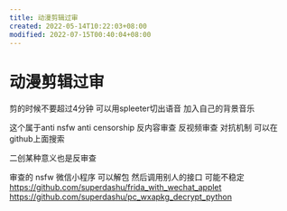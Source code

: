 ```yaml
---
title: 动漫剪辑过审
created: 2022-05-14T10:22:03+08:00
modified: 2022-07-15T00:40:04+08:00
---
```


# 动漫剪辑过审

剪的时候不要超过4分钟 可以用spleeter切出语音 加入自己的背景音乐

这个属于anti nsfw anti censorship 反内容审查 反视频审查 对抗机制 可以在github上面搜索

二创某种意义也是反审查

审查的 nsfw 微信小程序 可以解包 然后调用别人的接口 可能不稳定
https://github.com/superdashu/frida_with_wechat_applet
https://github.com/superdashu/pc_wxapkg_decrypt_python
